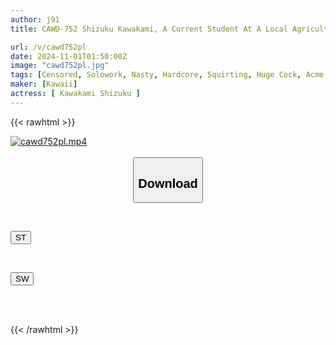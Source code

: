 ```yaml
---
author: j91
title: CAWD-752 Shizuku Kawakami, A Current Student At A Local Agricultural College, Is Ordered To Abstain For One Month! Free From Farming And Studying, She Is Given Sex And Her Sensitive Pussy Is Penetrated By A Huge Cock, Followed By A Follow-up Piston

url: /v/cawd752pl
date: 2024-11-01T01:50:00Z
image: "cawd752pl.jpg"
tags: [Censored, Solowork, Nasty, Hardcore, Squirting, Huge Cock, Acme · Orgasm	]
maker: [Kawaii]
actress: [ Kawakami Shizuku ]
---
```



{{< rawhtml >}}

<div class="video" data-videoid="A1Mo9VyyXyTXkWw">
    <a href="javascript:;">
        <img src="/v/cawd752pl/cawd752pl.jpg" width="WIDTH" height="HEIGHT" alt="cawd752pl.mp4" loading="lazy">
    </a>
</div>

<script type="text/javascript" src="https://j91.asia/asset/on-demand-st.js"></script>

<br>
  <link rel="stylesheet" href="https://j91.asia/asset/bs5.css">
  
  <center>
  <button class="btn btn-primary" type="button" data-bs-toggle="collapse" data-bs-target=".multi-collapse" aria-expanded="false" aria-controls="multiCollapseExample1 multiCollapseExample2"><h2>Download</h2></button></center>
</p>
<div class="row">
  <div class="col">
    <div class="collapse multi-collapse" id="multiCollapseExample1">
      <div class="card card-body">
	      	      <br>
<div class="buttons">  
<p><a href="/v/cawd752pl/st.html" target="_blank"><button class="btn-hover color-3"><i class="fa fa-download"></i> ST</button></a></p></div>
    </div>
  </div>
</div>
  <div class="col">
    <div class="collapse multi-collapse" id="multiCollapseExample2">
      <div class="card card-body">
	      <br>
<div class="buttons">
<p><a href="/v/cawd752pl/sw.html" target="_blank"><button class="btn-hover color-2"><i class="fa fa-download"></i> SW</button></a></p></div>
<br><br>
      </div>
    </div>
  </div>
</div>

{{< /rawhtml >}}
